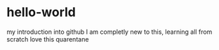 # hello-world
my introduction into github
I am completly new to this, learning all from scratch
love this quarentane 
